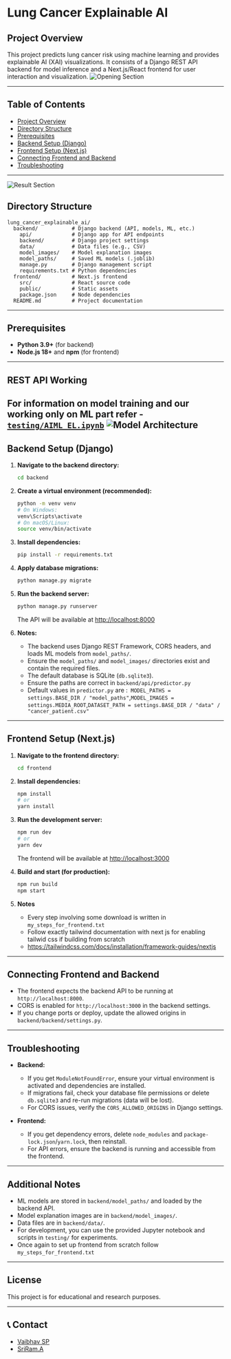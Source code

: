 # Lung Cancer Explainable AI

## Project Overview

This project predicts lung cancer risk using machine learning and provides explainable AI (XAI) visualizations. It consists of a Django REST API backend for model inference and a Next.js/React frontend for user interaction and visualization.
![Opening Section](images/HeroSection.png)

---

## Table of Contents
- [Project Overview](#project-overview)
- [Directory Structure](#directory-structure)
- [Prerequisites](#prerequisites)
- [Backend Setup (Django)](#backend-setup-django)
- [Frontend Setup (Next.js)](#frontend-setup-nextjs)
- [Connecting Frontend and Backend](#connecting-frontend-and-backend)
- [Troubleshooting](#troubleshooting)

---
![Result Section](images/ResultSection.png)

## Directory Structure

```
lung_cancer_explainable_ai/
  backend/           # Django backend (API, models, ML, etc.)
    api/             # Django app for API endpoints
    backend/         # Django project settings
    data/            # Data files (e.g., CSV)
    model_images/    # Model explanation images
    model_paths/     # Saved ML models (.joblib)
    manage.py        # Django management script
    requirements.txt # Python dependencies
  frontend/          # Next.js frontend
    src/             # React source code
    public/          # Static assets
    package.json     # Node dependencies
  README.md          # Project documentation
```

---

## Prerequisites

- **Python 3.9+** (for backend)
- **Node.js 18+** and **npm** (for frontend)

---
## REST API Working
For information on model training and our working only on ML part refer - [`testing/AIML_EL.ipynb`](testing/AIML_EL.ipynb)
![Model Architecture](images/AIML_EL_ARCHITECTURE.png)
---
## Backend Setup (Django)

1. **Navigate to the backend directory:**
   ```bash
   cd backend
   ```

2. **Create a virtual environment (recommended):**
   ```bash
   python -m venv venv
   # On Windows:
   venv\Scripts\activate
   # On macOS/Linux:
   source venv/bin/activate
   ```

3. **Install dependencies:**
   ```bash
   pip install -r requirements.txt
   ```

4. **Apply database migrations:**
   ```bash
   python manage.py migrate
   ```

5. **Run the backend server:**
   ```bash
   python manage.py runserver
   ```
   The API will be available at [http://localhost:8000](http://localhost:8000)

6. **Notes:**
   - The backend uses Django REST Framework, CORS headers, and loads ML models from `model_paths/`.
   - Ensure the `model_paths/` and `model_images/` directories exist and contain the required files.
   - The default database is SQLite (`db.sqlite3`).
   - Ensure the paths are correct in `backend/api/predictor.py`
   - Default values in `predictor.py` are :` MODEL_PATHS = settings.BASE_DIR / "model_paths"`,`MODEL_IMAGES = settings.MEDIA_ROOT`,`DATASET_PATH = settings.BASE_DIR / "data" / "cancer_patient.csv"`

---

## Frontend Setup (Next.js)

1. **Navigate to the frontend directory:**
   ```bash
   cd frontend
   ```

2. **Install dependencies:**
   ```bash
   npm install
   # or
   yarn install
   ```

3. **Run the development server:**
   ```bash
   npm run dev
   # or
   yarn dev
   ```
   The frontend will be available at [http://localhost:3000](http://localhost:3000)

4. **Build and start (for production):**
   ```bash
   npm run build
   npm start
   ```
5. **Notes**
   - Every step involving some download is written in `my_steps_for_frontend.txt`
   - Follow exactly tailwind documentation with next js for enabling tailwid css if building from scratch
   - https://tailwindcss.com/docs/installation/framework-guides/nextjs

---

## Connecting Frontend and Backend

- The frontend expects the backend API to be running at `http://localhost:8000`.
- CORS is enabled for `http://localhost:3000` in the backend settings.
- If you change ports or deploy, update the allowed origins in `backend/backend/settings.py`.

---

## Troubleshooting

- **Backend:**
  - If you get `ModuleNotFoundError`, ensure your virtual environment is activated and dependencies are installed.
  - If migrations fail, check your database file permissions or delete `db.sqlite3` and re-run migrations (data will be lost).
  - For CORS issues, verify the `CORS_ALLOWED_ORIGINS` in Django settings.

- **Frontend:**
  - If you get dependency errors, delete `node_modules` and `package-lock.json`/`yarn.lock`, then reinstall.
  - For API errors, ensure the backend is running and accessible from the frontend.

---

## Additional Notes

- ML models are stored in `backend/model_paths/` and loaded by the backend API.
- Model explanation images are in `backend/model_images/`.
- Data files are in `backend/data/`.
- For development, you can use the provided Jupyter notebook and scripts in `testing/` for experiments.
- Once again to set up frontend from scratch follow `my_steps_for_frontend.txt`

---

## License

This project is for educational and research purposes.

---
## 📞 Contact
- [Vaibhav SP](https://github.com/vaibhavsp) 
- [SriRam.A](https://github.com/Sri-Ram-A) 

